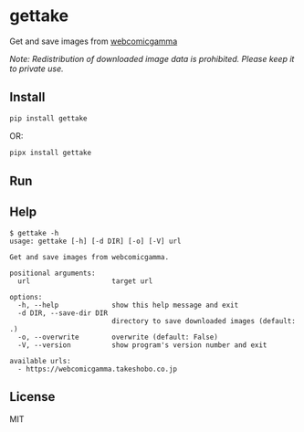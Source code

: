 # gettake

Get and save images from [webcomicgamma](https://webcomicgamma.takeshobo.co.jp)

_Note: Redistribution of downloaded image data is prohibited. Please keep it to private use._

## Install

```bash
pip install gettake
```

OR:

```bash
pipx install gettake
```

## Run

## Help

```shellsession
$ gettake -h
usage: gettake [-h] [-d DIR] [-o] [-V] url

Get and save images from webcomicgamma.

positional arguments:
  url                    target url

options:
  -h, --help             show this help message and exit
  -d DIR, --save-dir DIR
                         directory to save downloaded images (default: .)
  -o, --overwrite        overwrite (default: False)
  -V, --version          show program's version number and exit

available urls:
  - https://webcomicgamma.takeshobo.co.jp
```

## License

MIT
